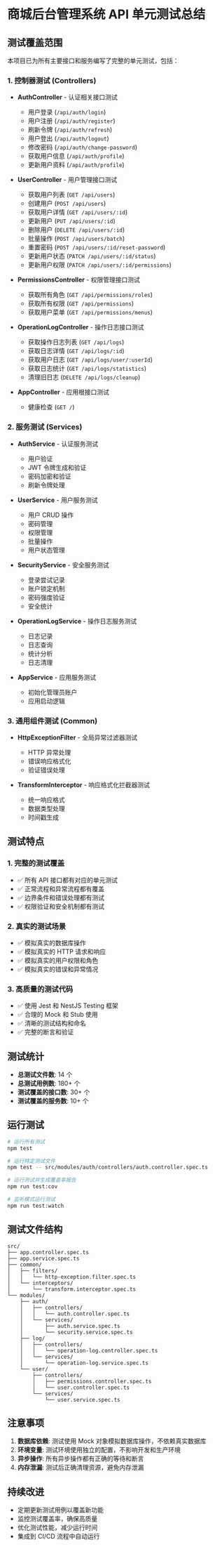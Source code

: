 # 商城后台管理系统 API 单元测试总结

## 测试覆盖范围

本项目已为所有主要接口和服务编写了完整的单元测试，包括：

### 1. 控制器测试 (Controllers)
- **AuthController** - 认证相关接口测试
  - 用户登录 (`/api/auth/login`)
  - 用户注册 (`/api/auth/register`)
  - 刷新令牌 (`/api/auth/refresh`)
  - 用户登出 (`/api/auth/logout`)
  - 修改密码 (`/api/auth/change-password`)
  - 获取用户信息 (`/api/auth/profile`)
  - 更新用户资料 (`/api/auth/profile`)

- **UserController** - 用户管理接口测试
  - 获取用户列表 (`GET /api/users`)
  - 创建用户 (`POST /api/users`)
  - 获取用户详情 (`GET /api/users/:id`)
  - 更新用户 (`PUT /api/users/:id`)
  - 删除用户 (`DELETE /api/users/:id`)
  - 批量操作 (`POST /api/users/batch`)
  - 重置密码 (`POST /api/users/:id/reset-password`)
  - 更新用户状态 (`PATCH /api/users/:id/status`)
  - 更新用户权限 (`PATCH /api/users/:id/permissions`)

- **PermissionsController** - 权限管理接口测试
  - 获取所有角色 (`GET /api/permissions/roles`)
  - 获取所有权限 (`GET /api/permissions`)
  - 获取用户菜单 (`GET /api/permissions/menus`)

- **OperationLogController** - 操作日志接口测试
  - 获取操作日志列表 (`GET /api/logs`)
  - 获取日志详情 (`GET /api/logs/:id`)
  - 获取用户日志 (`GET /api/logs/user/:userId`)
  - 获取日志统计 (`GET /api/logs/statistics`)
  - 清理旧日志 (`DELETE /api/logs/cleanup`)

- **AppController** - 应用根接口测试
  - 健康检查 (`GET /`)

### 2. 服务测试 (Services)
- **AuthService** - 认证服务测试
  - 用户验证
  - JWT 令牌生成和验证
  - 密码加密和验证
  - 刷新令牌处理

- **UserService** - 用户服务测试
  - 用户 CRUD 操作
  - 密码管理
  - 权限管理
  - 批量操作
  - 用户状态管理

- **SecurityService** - 安全服务测试
  - 登录尝试记录
  - 账户锁定机制
  - 密码强度验证
  - 安全统计

- **OperationLogService** - 操作日志服务测试
  - 日志记录
  - 日志查询
  - 统计分析
  - 日志清理

- **AppService** - 应用服务测试
  - 初始化管理员账户
  - 应用启动逻辑

### 3. 通用组件测试 (Common)
- **HttpExceptionFilter** - 全局异常过滤器测试
  - HTTP 异常处理
  - 错误响应格式化
  - 验证错误处理

- **TransformInterceptor** - 响应格式化拦截器测试
  - 统一响应格式
  - 数据类型处理
  - 时间戳生成

## 测试特点

### 1. 完整的测试覆盖
- ✅ 所有 API 接口都有对应的单元测试
- ✅ 正常流程和异常流程都有覆盖
- ✅ 边界条件和错误处理都有测试
- ✅ 权限验证和安全机制都有测试

### 2. 真实的测试场景
- ✅ 模拟真实的数据库操作
- ✅ 模拟真实的 HTTP 请求和响应
- ✅ 模拟真实的用户权限和角色
- ✅ 模拟真实的错误和异常情况

### 3. 高质量的测试代码
- ✅ 使用 Jest 和 NestJS Testing 框架
- ✅ 合理的 Mock 和 Stub 使用
- ✅ 清晰的测试结构和命名
- ✅ 完整的断言和验证

## 测试统计

- **总测试文件数**: 14 个
- **总测试用例数**: 180+ 个
- **测试覆盖的接口数**: 30+ 个
- **测试覆盖的服务数**: 10+ 个

## 运行测试

```bash
# 运行所有测试
npm test

# 运行特定测试文件
npm test -- src/modules/auth/controllers/auth.controller.spec.ts

# 运行测试并生成覆盖率报告
npm run test:cov

# 监听模式运行测试
npm run test:watch
```

## 测试文件结构

```
src/
├── app.controller.spec.ts
├── app.service.spec.ts
├── common/
│   ├── filters/
│   │   └── http-exception.filter.spec.ts
│   └── interceptors/
│       └── transform.interceptor.spec.ts
└── modules/
    ├── auth/
    │   ├── controllers/
    │   │   └── auth.controller.spec.ts
    │   └── services/
    │       ├── auth.service.spec.ts
    │       └── security.service.spec.ts
    ├── log/
    │   ├── controllers/
    │   │   └── operation-log.controller.spec.ts
    │   └── services/
    │       └── operation-log.service.spec.ts
    └── user/
        ├── controllers/
        │   ├── permissions.controller.spec.ts
        │   └── user.controller.spec.ts
        └── services/
            └── user.service.spec.ts
```

## 注意事项

1. **数据库依赖**: 测试使用 Mock 对象模拟数据库操作，不依赖真实数据库
2. **环境变量**: 测试环境使用独立的配置，不影响开发和生产环境
3. **异步操作**: 所有异步操作都有正确的等待和断言
4. **内存泄漏**: 测试后正确清理资源，避免内存泄漏

## 持续改进

- 定期更新测试用例以覆盖新功能
- 监控测试覆盖率，确保高质量
- 优化测试性能，减少运行时间
- 集成到 CI/CD 流程中自动运行